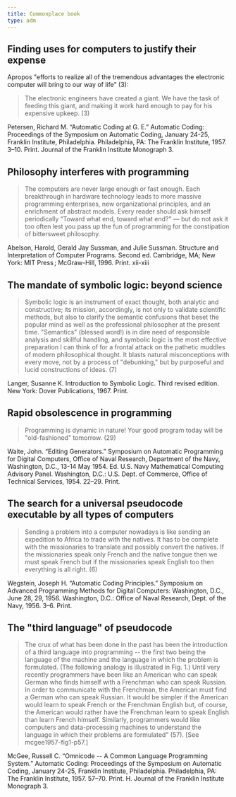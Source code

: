 ```yaml
---
title: Commonplace book
type: adm
---
```



Finding uses for computers to justify their expense
---------------------------------------------------

Apropos "efforts to realize all of the tremendous advantages  the electronic computer will bring to our way of life" (3):

> The electronic engineers have created a giant. We have the task of feeding this giant, and making it work hard enough to pay for his expensive upkeep. (3)

Petersen, Richard M. “Automatic Coding at G. E.” Automatic Coding: Proceedings of the Symposium on Automatic Coding, January 24-25, Franklin Institute, Philadelphia. Philadelphia, PA: The Franklin Institute, 1957. 3–10. Print. Journal of the Franklin Institute Monograph 3.


Philosophy interferes with programming
--------------------------------------

> The computers are never large enough or fast enough. Each breakthrough in hardware technology leads to more massive programming enterprises, new organizational principles, and an enrichment of abstract models. Every reader should ask himself periodically “Toward what end, toward what end?" — but do not ask it too often lest you pass up the fun of programming for the constipation of bittersweet philosophy.

Abelson, Harold, Gerald Jay Sussman, and Julie Sussman. Structure and Interpretation of Computer Programs. Second ed. Cambridge, MA; New York: MIT Press ; McGraw-Hill, 1996. Print. xii-xiii


The mandate of symbolic logic: beyond science
---------------------------------------------

> Symbolic logic is an instrument of exact thought, both analytic and constructive; its mission, accordingly, is not only to validate scientific methods, but also to clarify the semantic confusions that beset the popular mind as well as the professional philosopher at the present time. "Semantics" (blessed word!) is in dire need of responsible analysis and skillful handling, and symbolic logic is the most effective preparation I can think of for a frontal attack on the pathetic muddles of modern philosophical thought. It blasts natural misconceptions with every move, not by a process of "debunking," but by purposeful and lucid constructions of ideas. (7)

Langer, Susanne K. Introduction to Symbolic Logic. Third revised edition. New York: Dover Publications, 1967. Print.


Rapid obsolescence in programming
---------------------------------

> Programming is dynamic in nature! Your good program today will be "old-fashioned" tomorrow. (29)

Waite, John. “Editing Generators.” Symposium on Automatic Programming for Digital Computers, Office of Naval Research, Department of the Navy, Washington, D.C., 13-14 May 1954. Ed. U.S. Navy Mathematical Computing Advisory Panel. Washington, D.C.: U.S. Dept. of Commerce, Office of Technical Services, 1954. 22–29. Print.


The search for a universal pseudocode executable by all types of computers
--------------------------------------------------------------------------

> Sending a problem into a computer nowadays is like sending an expedition to Africa to trade with the natives. It has to be complete with the missionaries to translate and possibly convert the natives. If the missionaries speak only French and the native tongue then we must speak French but if the missionaries speak English too then everything is all right. (6)

Wegstein, Joseph H. “Automatic Coding Principles.” Symposium on Advanced Programming Methods for Digital Computers: Washington, D.C., June 28, 29, 1956. Washington, D.C.: Office of Naval Research, Dept. of the Navy, 1956. 3–6. Print.


The "third language" of pseudocode
----------------------------------

> The crux of what has been done in the past has been the introduction of a third language into programming -- the first two being the language of the machine and the language in which the problem is formulated. (The following analogy is illustrated in Fig. 1.) Until very recently programmers have been like an American who can speak German who finds himself with a Frenchman who can speak Russian. In order to communicate with the Frenchman, the American must find a German who can speak Russian. It would be simpler if the American would learn to speak French or the Frenchman English but, of course, the American would rather have the Frenchman learn to speak English than learn French himself. Similarly, programmers would like computers and data-processing machines to understand the language in which their problems are formulated" (57). [See mcgee1957-fig1-p57.]

McGee, Russell C. “Omnicode -- A Common Language Programming System.” Automatic Coding: Proceedings of the Symposium on Automatic Coding, January 24-25, Franklin Institute, Philadelphia. Philadelphia, PA: The Franklin Institute, 1957. 57–70. Print. H. Journal of the Franklin Institute Monograph 3.
